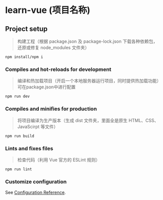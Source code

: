 # learn-vue (项目名称)

## Project setup

> 构建工程（根据 package.json 及 package-lock.json 下载各种依赖包，还原或修复 node_modules 文件夹）

```
npm install/npm i
```

### Compiles and hot-reloads for development

> 编译和热加载项目（开启一个本地服务器运行项目，同时提供热加载功能）
> 可在package.json中进行配置

```
npm run dev
```

### Compiles and minifies for production

> 将项目编译为生产版本（生成 dist 文件夹，里面全是原生 HTML、CSS、JavaScirpt 等文件）

```
npm run build
```

### Lints and fixes files

> 检查代码（利用 Vue 官方的 ESLint 规则）

```
npm run lint
```

### Customize configuration

See [Configuration Reference](https://cli.vuejs.org/config/).

